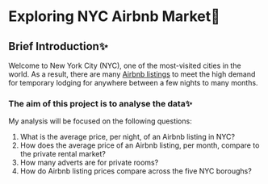 # Exploring NYC Airbnb Market🚀

<h2>Brief Introduction✨</h2>
Welcome to New York City (NYC), one of the most-visited cities in the world. As a result, there are many <a href="https://www.airbnb.com/">Airbnb listings</a> to meet the high demand for temporary lodging for anywhere between a few nights to many months.

<h3>The aim of this project is to analyse the data✨</h3>
My analysis will be focused on the following questions:
<ol>
  <li>What is the average price, per night, of an Airbnb listing in NYC?</li>
  <li>How does the average price of an Airbnb listing, per month, compare to the private rental market?</li>
  <li>How many adverts are for private rooms?</li>
  <li>How do Airbnb listing prices compare across the five NYC boroughs?</li>
</ol>
